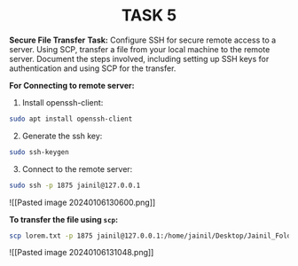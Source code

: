 <center><h1>TASK 5</h1></center>

**Secure File Transfer**
**Task:** Configure SSH for secure remote access to a server. Using SCP, transfer a file from your local machine to the remote server. Document the steps involved, including setting up SSH keys for authentication and using SCP for the transfer.

**For Connecting to remote server:** 
1. Install openssh-client:
```bash
sudo apt install openssh-client
```
2. Generate the ssh key:
```bash
sudo ssh-keygen
```
3. Connect to the remote server:
```bash
sudo ssh -p 1875 jainil@127.0.0.1
```

![[Pasted image 20240106130600.png]]

**To transfer the file using `scp`:**
```bash
scp lorem.txt -p 1875 jainil@127.0.0.1:/home/jainil/Desktop/Jainil_Folder
```

![[Pasted image 20240106131048.png]]